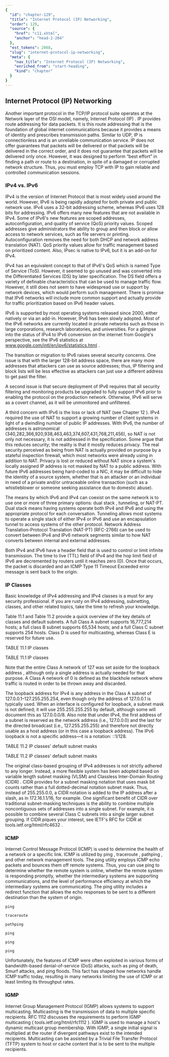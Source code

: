 ```yaml
---
{
  "id": "chapter-129",
  "title": "Internet Protocol (IP) Networking",
  "order": 129,
  "source": {
    "href": "c11.xhtml",
    "anchor": "head-2-204"
  },
  "est_tokens": 2068,
  "slug": "internet-protocol-ip-networking",
  "meta": {
    "nav_title": "Internet Protocol (IP) Networking",
    "enriched_from": "start-heading",
    "kind": "chapter"
  }
}
---
```

## Internet Protocol (IP) Networking

Another important protocol in the TCP/IP protocol suite operates at the Network layer of the OSI model, namely, Internet Protocol (IP) . IP provides route addressing for data packets. It is this route addressing that is the foundation of global internet communications because it provides a means of identity and prescribes transmission paths. Similar to UDP, IP is connectionless and is an unreliable communication service. IP does not offer guarantees that packets will be delivered or that packets will be delivered in the correct order, and it does not guarantee that packets will be delivered only once. However, it was designed to perform “best effort” in finding a path or route to a destination, in spite of a damaged or corrupted network structure. Thus, you must employ TCP with IP to gain reliable and controlled communication sessions.

### IPv4 vs. IPv6

IPv4 is the version of Internet Protocol that is most widely used around the world. However, IPv6 is being rapidly adopted for both private and public network use. IPv4 uses a 32-bit addressing scheme, whereas IPv6 uses 128 bits for addressing. IPv6 offers many new features that are not available in IPv4. Some of IPv6's new features are scoped addresses, autoconfiguration, and quality of service (QoS) priority values. Scoped addresses give administrators the ability to group and then block or allow access to network services, such as file servers or printing. Autoconfiguration removes the need for both DHCP and network address translation (NAT). QoS priority values allow for traffic management based on prioritized content. Also, IPsec is native to IPv6, but it is an add-on for IPv4.

IPv4 has an equivalent concept to that of IPv6's QoS which is named Type of Service (ToS). However, it seemed to go unused and was converted into the Differentiated Services (DS) by later specification. The DS field offers a variety of definable characteristics that can be used to manage traffic flow. However, it still does not seem to have widespread use or support by network devices, which would perform such management. There is promise that IPv6 networks will include more common support and actually provide for traffic prioritization based on IPv6 header values.

IPv6 is supported by most operating systems released since 2000, either natively or via an add-in. However, IPv6 has been slowly adopted. Most of the IPv6 networks are currently located in private networks such as those in large corporations, research laboratories, and universities. For a glimpse into the status of IPv4 to IPv6 conversion on the internet from Google's perspective, see the IPv6 statistics at www.google.com/intl/en/ipv6/statistics.html .

The transition or migration to IPv6 raises several security concerns. One issue is that with the larger 128-bit address space, there are many more addresses that attackers can use as source addresses; thus, IP filtering and block lists will be less effective as attackers can just use a different address to get past the filter.

A second issue is that secure deployment of IPv6 requires that all security filtering and monitoring products be upgraded to fully support IPv6 prior to enabling the protocol on the production network. Otherwise, IPv6 will serve as a covert channel, as it will be unmonitored and unfiltered.

A third concern with IPv6 is the loss or lack of NAT (see Chapter 12 ). IPv4 required the use of NAT to support a growing number of client systems in light of a dwindling number of public IP addresses. With IPv6, the number of addresses is astronomical (340,282,366,920,938,463,463,374,607,431,768,211,456), so NAT is not only not necessary, it is not addressed in the specification. Some argue that this reduces security; the reality is that it mostly reduces privacy. The real security perceived as being from NAT is actually provided on purpose by a stateful inspection firewall, which most networks were already using in addition to NAT. Privacy is lost or reduced without NAT since a system's locally assigned IP address is not masked by NAT to a public address. With future IPv6 addresses being hard-coded to a NIC, it may be difficult to hide the identity of a source system, whether that is an attacker or an individual in need of a private and/or untraceable online transaction (such as a whistleblower or someone seeking assistance due to domestic abuse).

The means by which IPv6 and IPv4 can coexist on the same network is to use one or more of three primary options: dual stack , tunneling, or NAT-PT. Dual stack means having systems operate both IPv4 and IPv6 and using the appropriate protocol for each conversation. Tunneling allows most systems to operate a single stack of either IPv4 or IPv6 and use an encapsulation tunnel to access systems of the other protocol. Network Address Translation-Protocol Translation (NAT-PT) (RFC-2766) can be used to convert between IPv4 and IPv6 network segments similar to how NAT converts between internal and external addresses.

Both IPv4 and IPv6 have a header field that is used to control or limit infinite transmission. The time to live (TTL) field of IPv4 and the hop limit field of IPv6 are decremented by routers until it reaches zero (0). Once that occurs, the packet is discarded and an ICMP Type 11 Timeout Exceeded error message is sent back to the origin.

### IP Classes

Basic knowledge of IPv4 addressing and IPv4 classes is a must for any security professional. If you are rusty on IPv4 addressing, subnetting, classes, and other related topics, take the time to refresh your knowledge.

Table 11.1 and Table 11.2 provide a quick overview of the key details of classes and default subnets. A full Class A subnet supports 16,777,214 hosts; a full class B subnet supports 65,534 hosts; and a full Class C subnet supports 254 hosts. Class D is used for multicasting, whereas Class E is reserved for future use.

TABLE 11.1 IP classes

TABLE 11.1 IP classes

Note that the entire Class A network of 127 was set aside for the loopback address , although only a single address is actually needed for that purpose. A Class A network of 0 is defined as the blackhole network where traffic is routed in order to be thrown away and discarded.

The loopback address for IPv4 is any address in the Class A subnet of 127.0.0.1–127.255.255.254, even though only the address of 127.0.0.1 is typically used. When an interface is configured for loopback, a subnet mask is not defined; it will use 255.255.255.255 by default, although some will document this as 127.0.0.0/8. Also note that under IPv4, the first address of a subnet is reserved as the network address (i.e., 127.0.0.0) and the last for the directed broadcast (i.e., 127.255.255.255) and therefore not directly usable as a host address (or in this case a loopback address). The IPv6 loopback is not a specific address—it is a notation: ::1/128.

TABLE 11.2 IP classes' default subnet masks

TABLE 11.2 IP classes' default subnet masks

The original class-based grouping of IPv4 addresses is not strictly adhered to any longer. Instead, a more flexible system has been adopted based on variable length subnet masking (VLSM) and Classless Inter-Domain Routing (CIDR) . CIDR provides for a subnet masking notation that uses mask bit counts rather than a full dotted-decimal notation subnet mask. Thus, instead of 255.255.0.0, a CIDR notation is added to the IP address after a slash, as in 172.16.1.1/16, for example. One significant benefit of CIDR over traditional subnet-masking techniques is the ability to combine multiple noncontiguous sets of addresses into a single subnet. For example, it is possible to combine several Class C subnets into a single larger subnet grouping. If CIDR piques your interest, see IETF's RFC for CIDR at tools.ietf.org/html/rfc4632 .

### ICMP

Internet Control Message Protocol (ICMP) is used to determine the health of a network or a specific link. ICMP is utilized by ping , traceroute , pathping , and other network management tools. The ping utility employs ICMP echo packets and bounces them off remote systems. Thus, you can use ping to determine whether the remote system is online, whether the remote system is responding promptly, whether the intermediary systems are supporting communications, and the level of performance efficiency at which the intermediary systems are communicating. The ping utility includes a redirect function that allows the echo responses to be sent to a different destination than the system of origin.

`ping`

`traceroute`

`pathping`

`ping`

`ping`

`ping`

Unfortunately, the features of ICMP were often exploited in various forms of bandwidth-based denial-of-service (DoS) attacks, such as ping of death, Smurf attacks, and ping floods. This fact has shaped how networks handle ICMP traffic today, resulting in many networks limiting the use of ICMP or at least limiting its throughput rates.

### IGMP

Internet Group Management Protocol (IGMP) allows systems to support multicasting. Multicasting is the transmission of data to multiple specific recipients. RFC 1112 discusses the requirements to perform IGMP multicasting ( tools.ietf.org/html/rfc1112 ). IGMP is used to manage a host's dynamic multicast group membership. With IGMP, a single initial signal is multiplied at the router if divergent pathways exist to the intended recipients. Multicasting can be assisted by a Trivial File Transfer Protocol (TFTP) system to host or cache content that is to be sent to the multiple recipients.
